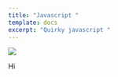```yaml
---
title: "Javascript "
template: docs
excerpt: "Quirky javascript "
---
```

![](/docs/ff7e30a1-6347-45b7-9d82-2b4b2f833a4a.jpeg)

Hi